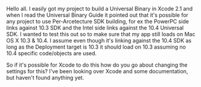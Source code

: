 Hello all. I easily got my project to build a Universal Binary in Xcode 2.1 and when I read the Universal Binary Guide it pointed out that it's possible for any project to use Per-Arcetecture SDK building, for ex the PowerPC side links against 10.3 SDK and the Intel side links against the 10.4 Universal SDK. I wanted to test this out so to make sure that my app still loads on Mac OS X 10.3 & 10.4. I assume even though it's linking against the 10.4 SDK as long as the Deployment target is 10.3 it should load on 10.3 assuming no 10.4 specific code/objects are used.

So if it's possible for Xcode to do this how do you go about changing the settings for this? I've been looking over Xcode and some documentation, but haven't found anything yet.
